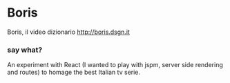 # Boris
Boris, il video dizionario http://boris.dsgn.it

### say what?
An experiment with React (I wanted to play with jspm, server side rendering and routes) to homage the best Italian tv serie.
